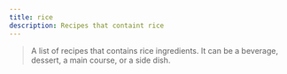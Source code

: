 ```yaml
---
title: rice
description: Recipes that containt rice 
---
```


> A list of recipes that contains rice ingredients. It can be a beverage, dessert, a main course, or a side dish.